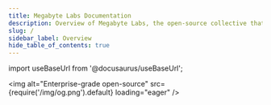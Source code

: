 ```yaml
---
title: Megabyte Labs Documentation
description: Overview of Megabyte Labs, the open-source collective that publishes amazing, free developer tools
slug: /
sidebar_label: Overview
hide_table_of_contents: true
---
```


import useBaseUrl from '@docusaurus/useBaseUrl';

<img
  alt="Enterprise-grade open-source"
  src={require('/img/og.png').default}
  loading="eager"
/>
